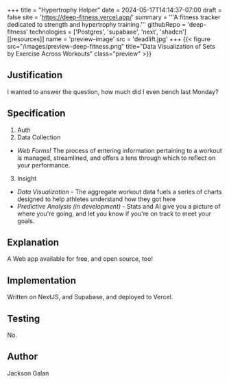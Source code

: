 +++
title = "Hypertrophy Helper"
date = 2024-05-17T14:14:37-07:00
draft = false
site = 'https://deep-fitness.vercel.app/'
summary = '''A fitness tracker dedicated to strength and hypertrophy training.'''
githubRepo = 'deep-fitness'
technologies = ['Postgres', 'supabase', 'next', 'shadcn']
[[resources]]
name = 'preview-image'
src = 'deadlift.jpg'
+++
{{< figure src="/images/preview-deep-fitness.png" title="Data Visualization of Sets by Exercise Across Workouts" class="preview" >}}

## Justification
I wanted to answer the question, how much did I even bench last Monday?
## Specification
1. Auth
2. Data Collection
- *Web Forms!* The process of entering information pertaining to a workout is managed, streamlined, and offers a lens through which to reflect on your performance.
3. Insight
- *Data Visualization* - The aggregate workout data fuels a series of charts designed to help athletes understand how they got here
- *Predictive Analysis (in development)* - Stats and AI give you a picture of where you're going, and let you know if you're on track to meet your goals.
## Explanation
A Web app available for free, and open source, too!
## Implementation
Written on NextJS, and Supabase, and deployed to Vercel.
## Testing
No.
## Author
Jackson Galan